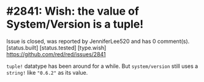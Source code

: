 
#2841: Wish: the value of System/Version is a tuple!
================================================================================
Issue is closed, was reported by JenniferLee520 and has 0 comment(s).
[status.built] [status.tested] [type.wish]
<https://github.com/red/red/issues/2841>

`tuple!` datatype has been around for a while. But `system/version` still uses a `string!` like `"0.6.2"` as its value.



